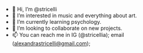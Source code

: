 - 👋 Hi, I’m @stricelli
- 👀 I’m interested in music and everything about art. 
- 🌱 I’m currently learning psychology. 
- 💞️ I’m looking to collaborate on new projects.
- 📫 You can reach me in IG (@stricellia); email (alexandrastricelli@gmail.com); 

<!---
stricelli/stricelli is a ✨ special ✨ repository because its `README.md` (this file) appears on your GitHub profile.
You can click the Preview link to take a look at your changes.
--->
